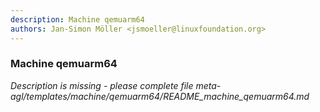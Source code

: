 ```yaml
---
description: Machine qemuarm64
authors: Jan-Simon Möller <jsmoeller@linuxfoundation.org>
---
```

	
### Machine qemuarm64
	 
*Description is missing - please complete file meta-agl/templates/machine/qemuarm64/README_machine_qemuarm64.md*


